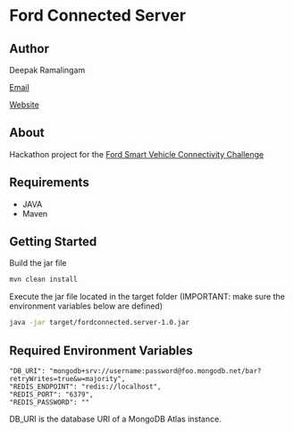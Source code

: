 # Ford Connected Server

## Author

Deepak Ramalingam

[Email](mailto:rdeepak2002@gmail.com)

[Website](https://rdeepak2002.github.io/home)

## About

Hackathon project for the [Ford Smart Vehicle Connectivity Challenge](https://fordsmart.devpost.com/)

## Requirements

- JAVA
- Maven

## Getting Started

Build the jar file

```sh
mvn clean install
```

Execute the jar file located in the target folder (IMPORTANT: make sure the environment variables below are defined)

```sh
java -jar target/fordconnected.server-1.0.jar
```

## Required Environment Variables
```
"DB_URI": "mongodb+srv://username:password@foo.mongodb.net/bar?retryWrites=true&w=majority",
"REDIS_ENDPOINT": "redis://localhost",
"REDIS_PORT": "6379",
"REDIS_PASSWORD": ""
```

DB_URI is the database URI of a MongoDB Atlas instance.
